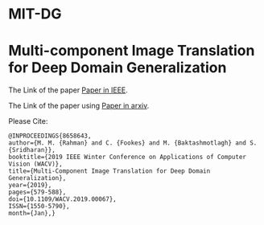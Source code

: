 # MIT-DG
# Multi-component Image Translation for Deep Domain Generalization

The Link of the paper  [Paper in IEEE](https://ieeexplore.ieee.org/document/8658643).

The Link of the paper using [Paper in arxiv](https://arxiv.org/abs/1812.08974).



Please Cite:
```
@INPROCEEDINGS{8658643, 
author={M. M. {Rahman} and C. {Fookes} and M. {Baktashmotlagh} and S. {Sridharan}}, 
booktitle={2019 IEEE Winter Conference on Applications of Computer Vision (WACV)}, 
title={Multi-Component Image Translation for Deep Domain Generalization}, 
year={2019}, 
pages={579-588}, 
doi={10.1109/WACV.2019.00067}, 
ISSN={1550-5790}, 
month={Jan},}

```
